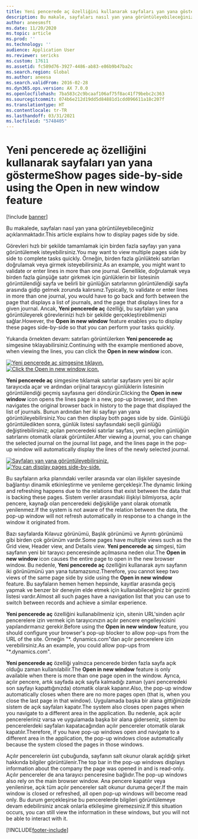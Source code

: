 ```yaml
---
title: Yeni pencerede aç özelliğini kullanarak sayfaları yan yana gösterme
description: Bu makale, sayfaları nasıl yan yana görüntüleyebileceğinizi açıklar.
author: aneesmsft
ms.date: 11/20/2020
ms.topic: article
ms.prod: ''
ms.technology: ''
audience: Application User
ms.reviewer: sericks
ms.custom: 17611
ms.assetid: fc589d76-3927-4486-ab83-e86b9b47ba2c
ms.search.region: Global
ms.author: aneesa
ms.search.validFrom: 2016-02-28
ms.dyn365.ops.version: AX 7.0.0
ms.openlocfilehash: 7ba583c2c9bcaaf106af75f8ac41f79bebc2c363
ms.sourcegitcommit: 074b6e212d19dd5d84881d1cdd096611a18c207f
ms.translationtype: HT
ms.contentlocale: tr-TR
ms.lasthandoff: 03/31/2021
ms.locfileid: "5748405"
---
```

# <a name="show-pages-side-by-side-using-the-open-in-new-window-feature"></a><span data-ttu-id="1bcf5-103">Yeni pencerede aç özelliğini kullanarak sayfaları yan yana gösterme</span><span class="sxs-lookup"><span data-stu-id="1bcf5-103">Show pages side-by-side using the Open in new window feature</span></span>

[!include [banner](../includes/banner.md)]

<span data-ttu-id="1bcf5-104">Bu makalede, sayfaları nasıl yan yana görüntüleyebileceğiniz açıklanmaktadır.</span><span class="sxs-lookup"><span data-stu-id="1bcf5-104">This article explains how to display pages side by side.</span></span>

<span data-ttu-id="1bcf5-105">Görevleri hızlı bir şekilde tamamlamak için birden fazla sayfayı yan yana görüntülemek isteyebilirsiniz.</span><span class="sxs-lookup"><span data-stu-id="1bcf5-105">You may want to view multiple pages side by side to complete tasks quickly.</span></span> <span data-ttu-id="1bcf5-106">Örneğin, birden fazla günlükteki satırları doğrulamak veya girmek isteyebilirsiniz.</span><span class="sxs-lookup"><span data-stu-id="1bcf5-106">As an example, you might want to validate or enter lines in more than one journal.</span></span> <span data-ttu-id="1bcf5-107">Genellikle, doğrulamak veya birden fazla günşüğe satır girkmek için günlüklerin bir listesinin görüntülendiği sayfa ve belirli bir günlüğün satırlarının görüntülendiği sayfa arasında gidip gelmek zorunda kalırsınız.</span><span class="sxs-lookup"><span data-stu-id="1bcf5-107">Typically, to validate or enter lines in more than one journal, you would have to go back and forth between the page that displays a list of journals, and the page that displays lines for a given journal.</span></span> <span data-ttu-id="1bcf5-108">Ancak, **Yeni pencerede aç** özelliği, bu sayfaları yan yana görüntüleyerek görevlerinizi hızlı bir şekilde gerçekleştirebilmenizi sağlar.</span><span class="sxs-lookup"><span data-stu-id="1bcf5-108">However, the **Open in new window** feature enables you to display these pages side-by-side so that you can perform your tasks quickly.</span></span>

<span data-ttu-id="1bcf5-109">Yukarıda örnekten devam: satırları görüntülerken **Yeni pencerede aç** simgesine tıklayabilirsiniz.</span><span class="sxs-lookup"><span data-stu-id="1bcf5-109">Continuing with the example mentioned above, when viewing the lines, you can click the **Open in new window** icon.</span></span>

<span data-ttu-id="1bcf5-110">[![Yeni pencerede aç simgesine tıklayın.](./media/open-in-new-window-icon.png)](./media/open-in-new-window-icon.png)</span><span class="sxs-lookup"><span data-stu-id="1bcf5-110">[![Click the Open in new window icon.](./media/open-in-new-window-icon.png)](./media/open-in-new-window-icon.png)</span></span>

<span data-ttu-id="1bcf5-111">**Yeni pencerede aç** simgesine tıklamak satırlar sayfasını yeni bir açılır tarayıcıda açar ve ardından orijinal tarayıcıyı günlüklerin listesinin görüntülendiği geçmiş sayfasına geri döndürür.</span><span class="sxs-lookup"><span data-stu-id="1bcf5-111">Clicking the **Open in new window** icon opens the lines page in a new, pop-up browser, and then navigates the original browser back in history to the page that displayed the list of journals.</span></span> <span data-ttu-id="1bcf5-112">Bunun ardından her iki sayfayı yan yana görüntüleyebilirsiniz.</span><span class="sxs-lookup"><span data-stu-id="1bcf5-112">You can then display both pages side by side.</span></span> <span data-ttu-id="1bcf5-113">Günlüğü görüntüledikten sonra, günlük listesi sayfasındaki seçili günlüğü değiştirebilirsiniz; açılan penceredeki satırlar sayfası, yeni seçilen günlüğün satırlarını otomatik olarak görüntüler.</span><span class="sxs-lookup"><span data-stu-id="1bcf5-113">After viewing a journal, you can change the selected journal on the journal list page, and the lines page in the pop-up window will automatically display the lines of the newly selected journal.</span></span>

<span data-ttu-id="1bcf5-114">[![Sayfaları yan yana görüntüleyebilirsiniz.](./media/pages-show-side-by-side.png)](./media/pages-show-side-by-side.png)</span><span class="sxs-lookup"><span data-stu-id="1bcf5-114">[![You can display pages side-by-side.](./media/pages-show-side-by-side.png)](./media/pages-show-side-by-side.png)</span></span>

<span data-ttu-id="1bcf5-115">Bu sayfaların arka planındaki veriler arasında var olan ilişkiler sayesinde bağlantıyı dinamik etkinleştirme ve yenileme gerçekleşir.</span><span class="sxs-lookup"><span data-stu-id="1bcf5-115">The dynamic linking and refreshing happens due to the relations that exist between the data that is backing these pages.</span></span> <span data-ttu-id="1bcf5-116">Sistem veriler arasındaki ilişkiyi bilmiyorsa, açılır pencere, kaynağı olan penceredeki değişikliğe yanıt olarak otomatik yenilenmez.</span><span class="sxs-lookup"><span data-stu-id="1bcf5-116">If the system is not aware of the relation between the data, the pop-up window will not refresh automatically in response to a change in the window it originated from.</span></span>

<span data-ttu-id="1bcf5-117">Bazı sayfalarda Kılavuz görünümü, Başlık görünümü ve Ayrıntı görünümü gibi birden çok görünüm vardır.</span><span class="sxs-lookup"><span data-stu-id="1bcf5-117">Some pages have multiple views such as the Grid view, Header view, and Details view.</span></span> <span data-ttu-id="1bcf5-118">**Yeni pencerede aç** simgesi, tüm sayfanın yeni bir tarayıcı penceresinde açılmasına neden olur.</span><span class="sxs-lookup"><span data-stu-id="1bcf5-118">The **Open in new window** icon causes the entire page to open in the new browser window.</span></span> <span data-ttu-id="1bcf5-119">Bu nedenle, **Yeni pencerede aç** özelliğini kullanarak aynı sayfanın iki görünümünü yan yana tutamazsınız.</span><span class="sxs-lookup"><span data-stu-id="1bcf5-119">Therefore, you cannot keep two views of the same page side by side using the **Open in new window** feature.</span></span> <span data-ttu-id="1bcf5-120">Bu sayfaların hemen hemen hepsinde, kayıtlar arasında geçiş yapmak ve benzer bir deneyim elde etmek için kullanabileceğiniz bir gezinti listesi vardır.</span><span class="sxs-lookup"><span data-stu-id="1bcf5-120">Almost all such pages have a navigation list that you can use to switch between records and achieve a similar experience.</span></span>

<span data-ttu-id="1bcf5-121">**Yeni pencerede aç** özelliğini kullanabilmeniz için, sitenin URL'sinden açılır pencerelere izin vermek için tarayıcınızın açılır pencere engelleyicisini yapılandırmanız gerekir.</span><span class="sxs-lookup"><span data-stu-id="1bcf5-121">Before using the **Open in new window** feature, you should configure your browser's pop-up blocker to allow pop-ups from the URL of the site.</span></span> <span data-ttu-id="1bcf5-122">Örneğin "\*. dynamics.com"dan açılır pencerelere izin verebilirsiniz.</span><span class="sxs-lookup"><span data-stu-id="1bcf5-122">As an example, you could allow pop-ups from "\*.dynamics.com".</span></span>

<span data-ttu-id="1bcf5-123">**Yeni pencerede aç** özelliği yalnızca pencerede birden fazla sayfa açık olduğu zaman kullanılabilir.</span><span class="sxs-lookup"><span data-stu-id="1bcf5-123">The **Open in new window** feature is only available when there is more than one page open in the window.</span></span> <span data-ttu-id="1bcf5-124">Ayrıca, açılır pencere, artık sayfada açık sayfa kalmadığı zaman (yani penceredeki son sayfayı kapattığınızda) otomatik olarak kapanır.</span><span class="sxs-lookup"><span data-stu-id="1bcf5-124">Also, the pop-up window automatically closes when there are no more pages open (that is, when you close the last page in that window).</span></span> <span data-ttu-id="1bcf5-125">Uygulamada başka bir alana gittiğinizde sistem de açık sayfaları kapatır.</span><span class="sxs-lookup"><span data-stu-id="1bcf5-125">The system also closes open pages when you navigate to a different area in the application.</span></span> <span data-ttu-id="1bcf5-126">Bu nedenle, açık açılır pencereleriniz varsa ve uygulamada başka bir alana giderseniz, sistem bu pencerelerdeki sayfaları kapatacağından açılır pencereler otomatik olarak kapatılır.</span><span class="sxs-lookup"><span data-stu-id="1bcf5-126">Therefore, if you have pop-up windows open and navigate to a different area in the application, the pop-up windows close automatically because the system closed the pages in those windows.</span></span>

<span data-ttu-id="1bcf5-127">Açılır pencerelerin üst çubuğunda, sayfanın salt okunur olarak açıldığı şirket hakkında bilgiler görüntülenir.</span><span class="sxs-lookup"><span data-stu-id="1bcf5-127">The top bar in the pop-up windows displays information about the company the page was opened in and is read-only.</span></span> <span data-ttu-id="1bcf5-128">Açılır pencereler de ana tarayıcı penceresine bağlıdır.</span><span class="sxs-lookup"><span data-stu-id="1bcf5-128">The pop-up windows also rely on the main browser window.</span></span> <span data-ttu-id="1bcf5-129">Ana pencere kapatılır veya yenilenirse, açık tüm açılır pencereler salt okunur duruma geçer.</span><span class="sxs-lookup"><span data-stu-id="1bcf5-129">If the main window is closed or refreshed, all open pop-up windows will become read only.</span></span> <span data-ttu-id="1bcf5-130">Bu durum gerçekleşirse bu pencerelerde bilgileri görüntülemeye devam edebilirsiniz ancak onlarla etkileşime giremezsiniz.</span><span class="sxs-lookup"><span data-stu-id="1bcf5-130">If this situation occurs, you can still view the information in these windows, but you will not be able to interact with it.</span></span>


[!INCLUDE[footer-include](../../../includes/footer-banner.md)]
